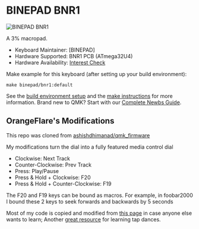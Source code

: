 # BINEPAD BNR1

![BINEPAD BNR1](https://imgur.com/gjLADOK.jpg)

A 3% macropad.

* Keyboard Maintainer: [BINEPAD]
* Hardware Supported: BNR1 PCB (ATmega32U4)
* Hardware Availability: [Interest Check](https://www.binepad.com/bnR1)

Make example for this keyboard (after setting up your build environment):

    make binepad/bnr1:default

See the [build environment setup](https://docs.qmk.fm/#/getting_started_build_tools) and the [make instructions](https://docs.qmk.fm/#/getting_started_make_guide) for more information. Brand new to QMK? Start with our [Complete Newbs Guide](https://docs.qmk.fm/#/newbs).

## OrangeFlare's Modifications

This repo was cloned from [ashishdhimanad/qmk_firmware](https://github.com/ashishdhimanad/qmk_firmware)

My modifications turn the dial into a fully featured media control dial
* Clockwise: Next Track
* Counter-Clockwise: Prev Track
* Press: Play/Pause
* Press & Hold + Clockwise: F20
* Press & Hold + Counter-Clockwise: F19

The F20 and F19 keys can be bound as macros. For example, in foobar2000 I bound these 2 keys to seek forwards and backwards by 5 seconds

Most of my code is copied and modified from [this page](https://beta.docs.qmk.fm/using-qmk/software-features/feature_tap_dance) in case anyone else wants to learn; Another [great resource](https://thomasbaart.nl/2018/12/13/qmk-basics-tap-dance/) for learning tap dances.
